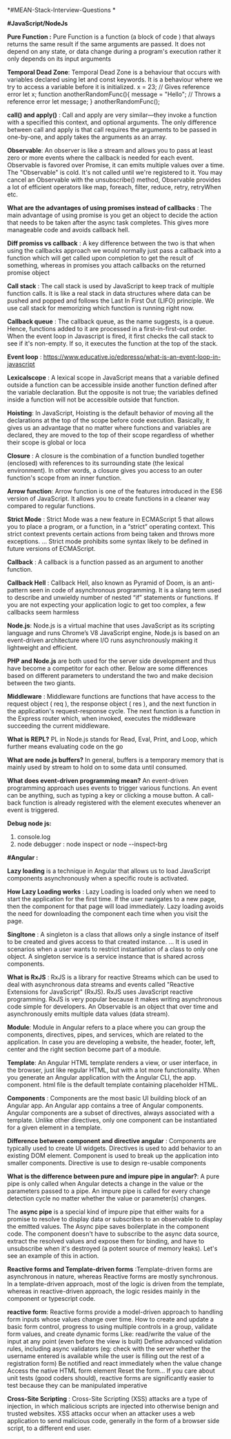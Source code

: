 *#MEAN-Stack-Interview-Questions *

**#JavaScript/NodeJs**

**Pure Function :**  Pure Function is a function (a block of code ) that always returns the same result if the same arguments are passed. It does not depend on any state, or data change during a program's execution rather it only depends on its input arguments

**Temporal Dead Zone**: Temporal Dead Zone is a behaviour that occurs with variables declared using let and const keywords.
It is a behaviour where we try to access a variable before it is initialized.
x = 23; // Gives reference error
let x;
function anotherRandomFunc(){
  message = "Hello"; // Throws a reference error
  let message;
}
anotherRandomFunc();

**call() and apply()** :  Call and apply are very similar—they invoke a function with a specified this context, and optional arguments. The only difference between call and apply is that call requires the arguments to be passed in one-by-one, and apply takes the arguments as an array.

**Observable**:
An observer is like a stream and allows you to pass at least zero or more events where the callback is needed for each event.
Observable is favored over Promise, it can emits multiple values over a time. The "Observable" is cold. It's not called until we're registered to it.
You may cancel an Observable with the unsubscribe() method, Observable provides a lot of efficient operators like map, foreach, filter, reduce, retry, retryWhen etc.

**What are the advantages of using promises instead of callbacks** : The main advantage of using promise is you get an object to decide the action that needs to be taken after the async task completes. This gives more manageable code and avoids callback hell.

**Diff promiss vs callback** : A key difference between the two is that when using the callbacks approach we would normally just pass a callback into a function which will get called upon completion to get the result of something, whereas in promises you attach callbacks on the returned promise object


**Call stack** : The call stack is used by JavaScript to keep track of multiple function calls. It is like a real stack in data structures where data can be pushed and popped and follows the Last In First Out (LIFO) principle. We use call stack for memorizing which function is running right now.

**Callback queue** :  The callback queue, as the name suggests, is a queue. Hence, functions added to it are processed in a first-in-first-out order. When the event loop in Javascript is fired, it first checks the call stack to see if it's non-empty. If so, it executes the function at the top of the stack.

**Event loop** : https://www.educative.io/edpresso/what-is-an-event-loop-in-javascript

**Lexicalscope** : A lexical scope in JavaScript means that a variable defined outside a function can be accessible inside another function defined after the variable declaration. But the opposite is not true; the variables defined inside a function will not be accessible outside that function.

**Hoisting**: In JavaScript, Hoisting is the default behavior of moving all the declarations at the top of the scope before code execution. Basically, it gives us an advantage that no matter where functions and variables are declared, they are moved to the top of their scope regardless of whether their scope is global or loca

**Closure** : A closure is the combination of a function bundled together (enclosed) with references to its surrounding state (the lexical environment). In other words, a closure gives you access to an outer function's scope from an inner function.

**Arrow function**: Arrow function is one of the features introduced in the ES6 version of JavaScript. It allows you to create functions in a cleaner way compared to regular functions.

**Strict Mode** : Strict Mode was a new feature in ECMAScript 5 that allows you to place a program, or a function, in a “strict” operating context. This strict context prevents certain actions from being taken and throws more exceptions. ... Strict mode prohibits some syntax likely to be defined in future versions of ECMAScript.

**Callback** : A callback is a function passed as an argument to another function.

**Callback Hell** : Callback Hell, also known as Pyramid of Doom, is an anti-pattern seen in code of asynchronous programming. It is a slang term used to describe and unwieldy number of nested “if” statements or functions. If you are not expecting your application logic to get too complex, a few callbacks seem harmless

**Node.js**: Node.js is a virtual machine that uses JavaScript as its scripting language and runs Chrome’s V8 JavaScript engine, Node.js is based on an event-driven architecture where I/O runs asynchronously making it lightweight and efficient.

**PHP and Node.js** are both used for the server side development and thus have become a competitor for each other. Below are some differences based on different parameters to understand the two and make decision between the two giants.

**Middleware** : Middleware functions are functions that have access to the request object ( req ), the response object ( res ), and the next function in the application's request-response cycle. The next function is a function in the Express router which, when invoked, executes the middleware succeeding the current middleware.

**What is REPL?**
PL in Node.js stands for Read, Eval, Print, and Loop, which further means evaluating code on the go

**What are node.js buffers?**
In general, buffers is a temporary memory that is mainly used by stream to hold on to some data until consumed.

**What does event-driven programming mean?**
An event-driven programming approach uses events to trigger various functions. An event can be anything, such as typing a key or clicking a mouse button. A call-back function is already registered with the element executes whenever an event is triggered.


**Debug node js:**
1. console.log
2. node debugger :  node inspect or node --inspect-brg


**#Angular :**

**Lazy loading** is a technique in Angular that allows us to load JavaScript components asynchronously when a specific route is activated.

**How Lazy Loading works** : Lazy Loading is loaded only when we need to start the application for the first time. If the user navigates to a new page, then the component for that page will load immediately. Lazy loading avoids the need for downloading the component each time when you visit the page.

**Singltone** : A singleton is a class that allows only a single instance of itself to be created and gives access to that created instance. ... It is used in scenarios when a user wants to restrict instantiation of a class to only one object. A singleton service is a service instance that is shared across components.


**What is RxJS** : RxJS is a library for reactive Streams which can be used to deal with asynchronous data streams and events called "Reactive Extensions for JavaScript" (RxJS).
RxJS uses JavaScript reactive programming. RxJS is very popular because it makes writing asynchronous code simple for developers.
An Observable is an object that over time and asynchronously emits multiple data values (data stream).


**Module**: Module in Angular refers to a place where you can group the components, directives, pipes, and services, which are related to the application. In case you are developing a website, the header, footer, left, center and the right section become part of a module.

**Template**: An Angular HTML template renders a view, or user interface, in the browser, just like regular HTML, but with a lot more functionality. When you generate an Angular application with the Angular CLI, the app. component. html file is the default template containing placeholder HTML.


**Components** : Components are the most basic UI building block of an Angular app. An Angular app contains a tree of Angular components. Angular components are a subset of directives, always associated with a template. Unlike other directives, only one component can be instantiated for a given element in a template.

**Difference between component and directive angular** : Components are typically used to create UI widgets. Directives is used to add behavior to an existing DOM element. Component is used to break up the application into smaller components. Directive is use to design re-usable components

**What is the difference between pure and impure pipe in angular?**:
A pure pipe is only called when Angular detects a change in the value or the parameters passed to a pipe.
An impure pipe is called for every change detection cycle no matter whether the value or parameter(s) changes.

The **async pipe** is a special kind of impure pipe that either waits for a promise to resolve to display data or subscribes to an observable to display the emitted values. The Async pipe saves boilerplate in the component code. The component doesn't have to subscribe to the async data source, extract the resolved values and expose them for binding, and have to unsubscribe when it's destroyed (a potent source of memory leaks). Let's see an example of this in action.

**Reactive forms and Template-driven forms** :Template-driven forms are asynchronous in nature, whereas Reactive forms are mostly synchronous. In a template-driven approach, most of the logic is driven from the template, whereas in reactive-driven approach, the logic resides mainly in the component or typescript code.

**reactive form**:  Reactive forms provide a model-driven approach to handling form inputs whose values change over time. How to create and update a basic form control, progress to using multiple controls in a group, validate form values, and create dynamic forms
Like:
read/write the value of the input at any point (even before the view is built)
Define advanced validation rules, including async validators (eg: check with the server whether the username entered is available while the user is filling out the rest of a registration form)
Be notified and react immediately when the value change
Access the native HTML form element
Reset the form...
If you care about unit tests (good coders should), reactive forms are significantly easier to test because they can be manipulated imperative

**Cross-Site Scripting** : Cross-Site Scripting (XSS) attacks are a type of injection, in which malicious scripts are injected into otherwise benign and trusted websites. XSS attacks occur when an attacker uses a web application to send malicious code, generally in the form of a browser side script, to a different end user.

































